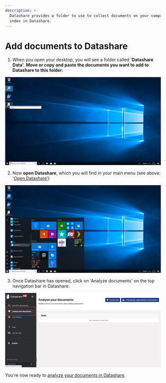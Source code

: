 ```yaml
---
description: >-
  Datashare provides a folder to use to collect documents on your computer to
  index in Datashare.
---
```


# Add documents to Datashare

1. When you open your desktop, you will see a folder called '**Datashare Data'.** **Move or copy and paste the documents you want to add to Datashare to this folder:**  


![](../.gitbook/assets/capture-de-cran-42.png)

2. Now **open Datashare**, which you will find in your main menu \(see above: '[Open Datashare'](https://icij.gitbook.io/datashare/windows/open-datashare-on-windows)\)

![](../.gitbook/assets/capture-de-cran-33.png)

3. Once Datashare has opened, click on 'Analyze documents' on the top navigation bar in Datashare:​

![](../.gitbook/assets/analyze%20%281%29.png)

You're now ready to [analyze your documents in Datashare](https://icij.gitbook.io/datashare/all/analyze-documents). 

